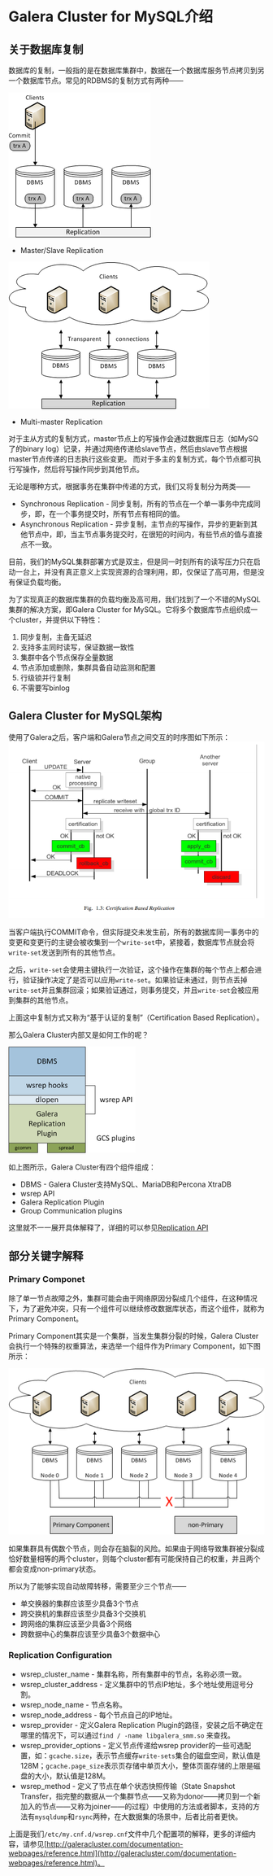 # Galera Cluster for MySQL介绍

## 关于数据库复制

数据库的复制，一般指的是在数据库集群中，数据在一个数据库服务节点拷贝到另一个数据库节点。常见的RDBMS的复制方式有两种——

![](技术路线说明书-Galera_Cluster_for_MySQL介绍/master-slave-repl.png)
* Master/Slave Replication

![](技术路线说明书-Galera_Cluster_for_MySQL介绍/multi-master-repl.png)
* Multi-master Replication

对于主从方式的复制方式，master节点上的写操作会通过数据库日志（如MySQ了的binary log）记录，并通过网络传递给slave节点，然后由slave节点根据master节点传递的日志执行这些变更。
而对于多主的复制方式，每个节点都可执行写操作，然后将写操作同步到其他节点。

无论是哪种方式，根据事务在集群中传递的方式，我们又将复制分为两类——
* Synchronous Replication - 同步复制，所有的节点在一个单一事务中完成同步，即，在一个事务提交时，所有节点有相同的值。
* Asynchronous Replication - 异步复制，主节点的写操作，异步的更新到其他节点中，即，当主节点事务提交时，在很短的时间内，有些节点的值与直接点不一致。

目前，我们的MySQL集群部署方式是双主，但是同一时刻所有的读写压力只在启动一台上，并没有真正意义上实现资源的合理利用，即，仅保证了高可用，但是没有保证负载均衡。

为了实现真正的数据库集群的负载均衡及高可用，我们找到了一个不错的MySQL集群的解决方案，即Galera Cluster for MySQL。它将多个数据库节点组织成一个cluster，并提供以下特性：
1. 同步复制，主备无延迟
2. 支持多主同时读写，保证数据一致性
3. 集群中各个节点保存全量数据
4. 节点添加或删除，集群具备自动监测和配置
5. 行级锁并行复制
6. 不需要写binlog

## Galera Cluster for MySQL架构

使用了Galera之后，客户端和Galera节点之间交互的时序图如下所示：
![](技术路线说明书-Galera_Cluster_for_MySQL介绍/certification-based-replication.png)

当客户端执行COMMIT命令，但实际提交未发生前，所有的数据库同一事务中的变更和变更行的主键会被收集到一个`write-set`中，紧接着，数据库节点就会将`write-set`发送到所有的其他节点。

之后，`write-set`会使用主键执行一次验证，这个操作在集群的每个节点上都会进行，验证操作决定了是否可以应用`write-set`。如果验证未通过，则节点丢掉`write-set`并且集群回滚；如果验证通过，则事务提交，并且`write-set`会被应用到集群的其他节点。

上面这中复制方式又称为“基于认证的复制”（Certification Based Replication）。

那么Galera Cluster内部又是如何工作的呢？

![](技术路线说明书-Galera_Cluster_for_MySQL介绍/repl-api.png)

如上图所示，Galera Cluster有四个组件组成：
* DBMS - Galera Cluster支持MySQL、MariaDB和Percona XtraDB
* wsrep API  
* Galera Replication Plugin
* Group Communication plugins

这里就不一一展开具体解释了，详细的可以参见[Replication API](http://galeracluster.com/documentation-webpages/architecture.html#wsrep-api)


## 部分关键字解释

### Primary Componet

除了单一节点故障之外，集群可能会由于网络原因分裂成几个组件，在这种情况下，为了避免冲突，只有一个组件可以继续修改数据库状态，而这个组件，就称为Primary Component。

Primary Component其实是一个集群，当发生集群分裂的时候，Galera Cluster会执行一个特殊的权重算法，来选举一个组件作为Primary Component，如下图所示：

![](技术路线说明书-Galera_Cluster_for_MySQL介绍/primary-componet.png)

如果集群具有偶数个节点，则会存在脑裂的风险。如果由于网络导致集群被分裂成恰好数量相等的两个cluster，则每个cluster都有可能保持自己的权重，并且两个都会变成non-primary状态。

所以为了能够实现自动故障转移，需要至少三个节点——
* 单交换器的集群应该至少具备3个节点
* 跨交换机的集群应该至少具备3个交换机
* 跨网络的集群应该至少具备3个网络
* 跨数据中心的集群应该至少具备3个数据中心


### Replication Configuration

* wsrep_cluster_name - 集群名称，所有集群中的节点，名称必须一致。
* wsrep_cluster_address - 定义集群中的节点IP地址，多个地址使用逗号分割。
* wsrep_node_name - 节点名称。
* wsrep_node_address - 每个节点自己的IP地址。
* wsrep_provider - 定义Galera Replication Plugin的路径，安装之后不确定在哪里的情况下，可以通过`find / -name libgalera_smm.so` 来查找。
* wsrep_provider_options - 定义节点传递给wsrep provider的一些可选配置，如：`gcache.size`，表示节点缓存`write-sets`集合的磁盘空间，默认值是128M；`gcache.page_size`表示页存储中单页大小，整体页面存储的上限是磁盘的大小，默认值是128M。
* wsrep_method - 定义了节点在单个状态快照传输（State Snapshot Transfer，指完整的数据从一个集群节点——又称为donor——拷贝到一个新加入的节点——又称为joiner——的过程）中使用的方法或者脚本，支持的方法有`mysqldump`和`rsync`两种，在大数据集的场景中，后者比前者更快。

上面是我们`/etc/my.cnf.d/wsrep.cnf`文件中几个配置项的解释，更多的详细内容，请参见[http://galeracluster.com/documentation-webpages/reference.html](http://galeracluster.com/documentation-webpages/reference.html)。






